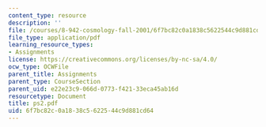 ```yaml
---
content_type: resource
description: ''
file: /courses/8-942-cosmology-fall-2001/6f7bc82c0a1838c5622544c9d881cd64_ps2.pdf
file_type: application/pdf
learning_resource_types:
- Assignments
license: https://creativecommons.org/licenses/by-nc-sa/4.0/
ocw_type: OCWFile
parent_title: Assignments
parent_type: CourseSection
parent_uid: e22e23c9-066d-0773-f421-33eca45ab16d
resourcetype: Document
title: ps2.pdf
uid: 6f7bc82c-0a18-38c5-6225-44c9d881cd64
---
```

